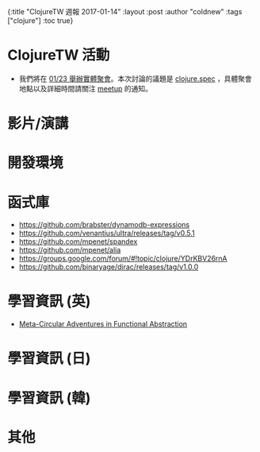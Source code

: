 {:title "ClojureTW 週報 2017-01-14"
:layout :post
:author "coldnew"
:tags  ["clojure"]
:toc true}

# ClojureTW 活動

* 我們將在 [01/23 舉辦實體聚會](https://www.meetup.com/Clojure-tw/events/236234639/)。本次討論的議題是 [clojure.spec](http://clojure.org/about/spec) ，具體聚會地點以及詳細時間請關注 [meetup](https://www.meetup.com/Clojure-tw/events/236234639/) 的通知。

# 影片/演講


# 開發環境


# 函式庫
* https://github.com/brabster/dynamodb-expressions
* https://github.com/venantius/ultra/releases/tag/v0.5.1
* https://github.com/mpenet/spandex
* https://github.com/mpenet/alia
* https://groups.google.com/forum/#!topic/clojure/YDrKBV26rnA
* https://github.com/binaryage/dirac/releases/tag/v1.0.0

# 學習資訊 (英)

* [Meta-Circular Adventures in Functional Abstraction](https://chriskohlhepp.wordpress.com/functional-programming-section/metacircular-adventures-in-functional-abstraction-challenging-clojure-in-common-lisp/)

# 學習資訊 (日)


# 學習資訊 (韓)


# 其他

